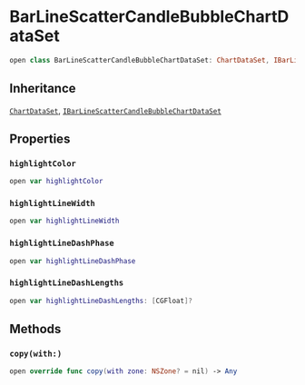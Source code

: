 # BarLineScatterCandleBubbleChartDataSet

``` swift
open class BarLineScatterCandleBubbleChartDataSet: ChartDataSet, IBarLineScatterCandleBubbleChartDataSet
```

## Inheritance

[`ChartDataSet`](/ChartDataSet), [`IBarLineScatterCandleBubbleChartDataSet`](/IBarLineScatterCandleBubbleChartDataSet)

## Properties

### `highlightColor`

``` swift
open var highlightColor 
```

### `highlightLineWidth`

``` swift
open var highlightLineWidth 
```

### `highlightLineDashPhase`

``` swift
open var highlightLineDashPhase 
```

### `highlightLineDashLengths`

``` swift
open var highlightLineDashLengths: [CGFloat]?
```

## Methods

### `copy(with:)`

``` swift
open override func copy(with zone: NSZone? = nil) -> Any
```

